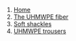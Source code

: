 1. [Home](index.md)
2. [The UHMWPE fiber](uhmwpe-fiber.md)
3. [Soft shackles](soft-shackles.md)
4. [UHMWPE trousers](uhmwpe-trousers.md)
